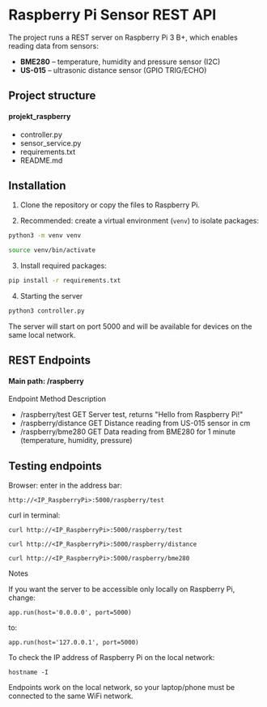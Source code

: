 # Raspberry Pi Sensor REST API

The project runs a REST server on Raspberry Pi 3 B+, which enables reading data from sensors:

- **BME280** – temperature, humidity and pressure sensor (I2C)
- **US-015** – ultrasonic distance sensor (GPIO TRIG/ECHO)

## Project structure

#### projekt_raspberry

- controller.py
- sensor_service.py
- requirements.txt
- README.md

## Installation

1. Clone the repository or copy the files to Raspberry Pi.

2. Recommended: create a virtual environment (`venv`) to isolate packages:

```bash
python3 -m venv venv
```

```bash
source venv/bin/activate
```

3. Install required packages:

```bash
pip install -r requirements.txt
```

4. Starting the server

```bash
python3 controller.py
```

The server will start on port 5000 and will be available for devices on the same local network.

## REST Endpoints

#### Main path: /raspberry

Endpoint Method Description

- /raspberry/test GET Server test, returns "Hello from Raspberry Pi!"
- /raspberry/distance GET Distance reading from US-015 sensor in cm
- /raspberry/bme280 GET Data reading from BME280 for 1 minute (temperature, humidity, pressure)

## Testing endpoints

Browser: enter in the address bar:

```
http://<IP_RaspberryPi>:5000/raspberry/test
```

curl in terminal:

```
curl http://<IP_RaspberryPi>:5000/raspberry/test
```

```
curl http://<IP_RaspberryPi>:5000/raspberry/distance
```

```
curl http://<IP_RaspberryPi>:5000/raspberry/bme280
```

Notes

If you want the server to be accessible only locally on Raspberry Pi, change:

```
app.run(host='0.0.0.0', port=5000)
```

to:

```
app.run(host='127.0.0.1', port=5000)
```

To check the IP address of Raspberry Pi on the local network:

```
hostname -I
```

Endpoints work on the local network, so your laptop/phone must be connected to the same WiFi network.
